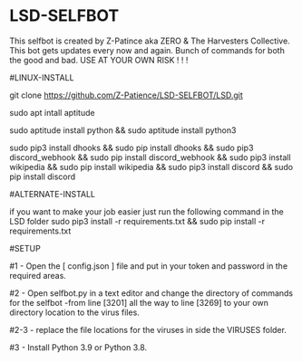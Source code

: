 # LSD-SELFBOT
This selfbot is created by Z-Patince aka ZERO &amp; The Harvesters Collective. This bot gets updates every now and again. Bunch of commands for both the good and bad. USE AT YOUR OWN RISK ! ! ! 


#LINUX-INSTALL

git clone https://github.com/Z-Patience/LSD-SELFBOT/LSD.git

sudo apt intall aptitude

sudo aptitude install python && sudo aptitude install python3

sudo pip3 install dhooks && sudo pip install dhooks && sudo pip3 discord_webhook && sudo pip install discord_webhook && sudo pip3 install wikipedia && sudo pip install wikipedia && sudo pip3 install discord && sudo pip install discord

#ALTERNATE-INSTALL

if you want to make your job easier just run the following command in the LSD folder
sudo pip3 install -r requirements.txt && sudo pip install -r requirements.txt


#SETUP

#1 - Open the [ config.json ] file and put in your token and password in the required areas.

#2 - Open selfbot.py in a text editor and change the directory of commands for the selfbot -from line [3201] all the way to line [3269] to your own directory location to the virus files.

#2-3 - replace the file locations for the viruses in side the VIRUSES folder.

#3 - Install Python 3.9 or Python 3.8.
